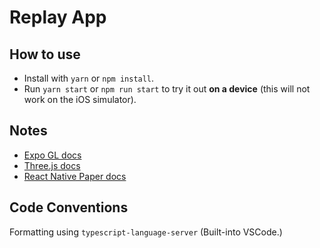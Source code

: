 # Replay App

## How to use

- Install with `yarn` or `npm install`.
- Run `yarn start` or `npm run start` to try it out **on a device** (this will not work on the iOS simulator).

## Notes

- [Expo GL docs](https://docs.expo.dev/versions/latest/sdk/gl-view/)
- [Three.js docs](https://threejs.org/docs/index.html#manual/en/introduction/Creating-a-scene)
- [React Native Paper docs](https://callstack.github.io/react-native-paper/docs/components/Button)

## Code Conventions

Formatting using `typescript-language-server` (Built-into VSCode.)
